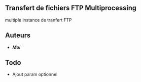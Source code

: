 ## Transfert de fichiers FTP Multiprocessing

multiple instance de tranfert FTP



## Auteurs

* _**Moi**_

## Todo

- Ajout param optionnel 

